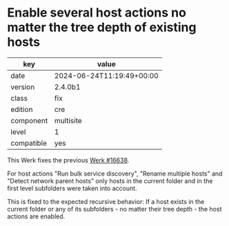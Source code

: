 [//]: # (werk v2)
# Enable several host actions no matter the tree depth of existing hosts

key        | value
---------- | ---
date       | 2024-06-24T11:19:49+00:00
version    | 2.4.0b1
class      | fix
edition    | cre
component  | multisite
level      | 1
compatible | yes

This Werk fixes the previous [Werk #16638](https://checkmk.com/werk/16638).

For host actions "Run bulk service discovery", "Rename multiple hosts" and "Detect network parent hosts" only hosts in the current folder and in the first level subfolders were taken into account.

This is fixed to the expected recursive behavior: If a host exists in the current folder or any of its subfolders - no matter their tree depth - the host actions are enabled.
